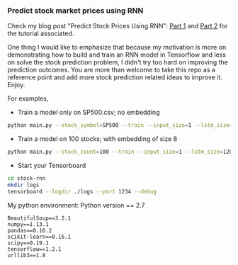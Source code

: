 ### Predict stock market prices using RNN

Check my blog post "Predict Stock Prices Using RNN": [Part 1](https://lilianweng.github.io/lil-log/2017/07/08/predict-stock-prices-using-RNN-part-1.html) and [Part 2](https://lilianweng.github.io/lil-log/2017/07/22/predict-stock-prices-using-RNN-part-2.html) for the tutorial associated.

One thing I would like to emphasize that because my motivation is more on demonstrating how to build and train an RNN model in Tensorflow and less on solve the stock prediction problem, I didn't try too hard on improving the prediction outcomes. You are more than welcome to take this repo as a reference point and add more stock prediction related ideas to improve it. Enjoy.



For examples,
- Train a model only on SP500.csv; no embedding
```bash
python main.py --stock_symbol=SP500 --train --input_size=1 --lstm_size=128 --max_epoch=50
```

- Train a model on 100 stocks; with embedding of size 8
```bash
python main.py --stock_count=100 --train --input_size=1 --lstm_size=128 --max_epoch=50 --embed_size=8
```

- Start your Tensorboard
```bash
cd stock-rnn
mkdir logs
tensorboard --logdir ./logs --port 1234 --debug
```

My python environment: 
Python version == 2.7
```
BeautifulSoup==3.2.1
numpy==1.13.1
pandas==0.16.2
scikit-learn==0.16.1
scipy==0.19.1
tensorflow==1.2.1
urllib3==1.8
```

